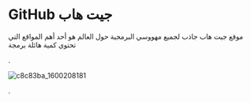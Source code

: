 # GitHub جيت هاب


موقع جيت هاب  جاذب لجميع مهووسي البرمجية حول العالم
هو أحد أهم المواقع التي تحتوي كمية هائلة برمجة


.

![c8c83ba_1600208181](https://user-images.githubusercontent.com/55116927/187592886-708d8679-62cd-43bf-bb75-e2d5022d8adc.jpg)

.
